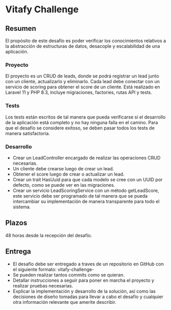 # Vitafy Challenge

## Resumen
El propósito de este desafío es poder verificar los conocimientos relativos a la abstracción de estructuras de datos, desacople y escalabilidad de una aplicación.

### Proyecto
El proyecto es un CRUD de leads, donde se podrá registrar un lead junto con un cliente, actualizarlo y eliminarlo. Cada lead debe conectar con un servicio de scoring para obtener el score de un cliente.
Está realizado en Laravel 11 y PHP 8.3, incluye migraciones, factories, rutas API y tests.

### Tests
Los tests están escritos de tal manera que pueda verificarse si el desarrollo de la aplicación está completo y no hay ninguna falla en el camino.
Para que el desafío se considere exitoso, se deben pasar todos los tests de manera satisfactoria.

### Desarrollo
- Crear un LeadController encargado de realizar las operaciones CRUD necesarias.
- Un cliente debe crearse luego de crear un lead.
- Obtener el score luego de crear o actualizar un lead.
- Crear un trait HasUuid para que cada modelo se cree con un UUID por defecto, como se puede ver en las migraciones.
- Crear un servicio LeadScoringService con un método getLeadScore, este servicio debe ser programado de tal manera que se pueda intercambiar su implementación de manera transparente para todo el sistema.

## Plazos
48 horas desde la recepción del desafío.

## Entrega
- El desafío debe ser entregado a traves de un repositorio en GitHub con el siguiente formato:
vitafy-challenge-<nombre-apellido>
- Se pueden realizar tantos commits como se quieran.
- Detallar instrucciones a seguir para poner en marcha el proyecto y realizar pruebas necesarias.
- Explicar la implementación y desarrollo de la solución, así como las decisiones de diseño tomadas para llevar a cabo el desafío y cualquier otra información relevante que amerite describir.
